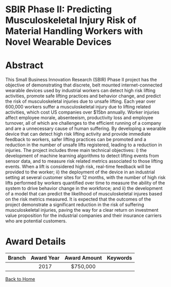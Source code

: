 
SBIR Phase II: Predicting Musculoskeletal Injury Risk of Material Handling Workers with Novel Wearable Devices
==============================================================================================================

# Abstract


This Small Business Innovation Research (SBIR) Phase II project has the objective of demonstrating that discrete, belt mounted internet-connected wearable devices used by industrial workers can detect high risk lifting activities, promote safe lifting practices and behavior change, and predict the risk of musculoskeletal injuries due to unsafe lifting. Each year over 600,000 workers suffer a musculoskeletal injury due to lifting related activities, which cost US companies over $15bn annually. Worker injuries affect employee morale, absenteeism, productivity loss and employee turnover, all of which are challenges to the efficient running of a company and are a unnecessary cause of human suffering. By developing a wearable device that can detect high risk lifting activity and provide immediate feedback to workers, safer lifting practices can be promoted and a reduction in the number of unsafe lifts registered, leading to a reduction in injuries. The project includes three main technical objectives: i) the development of machine learning algorithms to detect lifting events from sensor data, and to measure risk related metrics associated to those lifting events. When a lift is considered high risk, real-time feedback will be provided to the worker; ii) the deployment of the device in an industrial setting at several customer sites for 12 months, with the number of high risk lifts performed by workers quantified over time to measure the ability of the system to drive behavior change in the workforce; and ii) the development of a model that can predict the likelihood of musculoskeletal injures based on the risk metrics measured. It is expected that the outcomes of the project demonstrate a significant reduction in the risk of suffering musculoskeletal injuries, paving the way for a clear return on investment value proposition for the industrial companies and their insurance carriers who are potential customers.  

# Award Details

|Branch|Award Year|Award Amount|Keywords|
| :---: | :---: | :---: | :---: |
||2017|$750,000||
  
  


[Back to Home](https://github.com/chrischow/dod_sbir_awards#288)